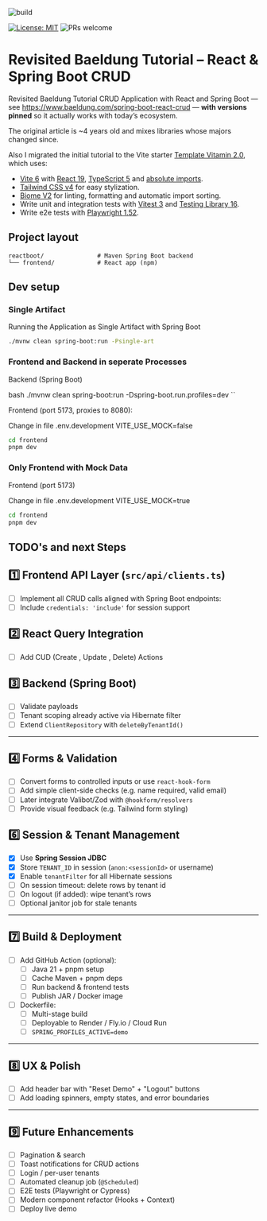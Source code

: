 ![build](https://github.com/chhex/spring-boot-react-crud-revisited/actions/workflows/build.yml/badge.svg?branch=main)

[![License: MIT](https://img.shields.io/badge/License-MIT-yellow.svg)](LICENSE)
![PRs welcome](https://img.shields.io/badge/PRs-welcome-brightgreen.svg)

# Revisited Baeldung Tutorial – React & Spring Boot CRUD

Revisited Baeldung Tutorial CRUD Application with React and Spring Boot — see https://www.baeldung.com/spring-boot-react-crud — **with versions pinned** so it actually works with today’s ecosystem.

The original article is ~4 years old and mixes libraries whose majors changed since.

Also I migrated the initial tutorial to the Vite starter [Template Vitamin 2.0](https://github.com/wtchnm/Vitamin), which uses:

- [Vite 6](https://vitejs.dev) with [React 19](https://reactjs.org), [TypeScript 5](https://www.typescriptlang.org) and [absolute imports](https://github.com/aleclarson/vite-tsconfig-paths).
- [Tailwind CSS v4](https://tailwindcss.com) for easy stylization.
- [Biome V2](https://next.biomejs.dev) for linting, formatting and automatic import sorting.
- Write unit and integration tests with [Vitest 3](https://vitest.dev/) and [Testing Library 16](https://testing-library.com/).
- Write e2e tests with [Playwright 1.52](https://www.cypress.io).

## Project layout

```
reactboot/               # Maven Spring Boot backend
└── frontend/            # React app (npm)
```

## Dev setup

### Single Artifact

Running the Application as Single Artifact with Spring Boot

```bash
./mvnw clean spring-boot:run -Psingle-art
```

### Frontend and Backend in seperate Processes

Backend (Spring Boot)

bash
./mvnw clean spring-boot:run -Dspring-boot.run.profiles=dev
``

Frontend (port 5173, proxies to 8080):

Change in file .env.development VITE_USE_MOCK=false

```bash
cd frontend
pnpm dev
```

### Only Frontend with Mock Data

Frontend (port 5173)

Change in file .env.development VITE_USE_MOCK=true

```bash
cd frontend
pnpm dev
```

## TODO's and next Steps

## 1️⃣ Frontend API Layer (`src/api/clients.ts`)

- [ ] Implement all CRUD calls aligned with Spring Boot endpoints:
- [ ] Include `credentials: 'include'` for session support

## 2️⃣ React Query Integration

- [ ] Add CUD (Create , Update , Delete) Actions

## 3️⃣ Backend (Spring Boot)

- [ ] Validate payloads
- [ ] Tenant scoping already active via Hibernate filter
- [ ] Extend `ClientRepository` with `deleteByTenantId()`

---

## 4️⃣ Forms & Validation

- [ ] Convert forms to controlled inputs or use `react-hook-form`
- [ ] Add simple client-side checks (e.g. name required, valid email)
- [ ] Later integrate Valibot/Zod with `@hookform/resolvers`
- [ ] Provide visual feedback (e.g. Tailwind form styling)

## 6️⃣ Session & Tenant Management

- [x] Use **Spring Session JDBC**
- [x] Store `TENANT_ID` in session (`anon:<sessionId>` or username)
- [x] Enable `tenantFilter` for all Hibernate sessions
- [ ] On session timeout: delete rows by tenant id
- [ ] On logout (if added): wipe tenant’s rows
- [ ] Optional janitor job for stale tenants

---

## 7️⃣ Build & Deployment

- [ ] Add GitHub Action (optional):
  - [ ] Java 21 + pnpm setup
  - [ ] Cache Maven + pnpm deps
  - [ ] Run backend & frontend tests
  - [ ] Publish JAR / Docker image
- [ ] Dockerfile:
  - [ ] Multi-stage build
  - [ ] Deployable to Render / Fly.io / Cloud Run
  - [ ] `SPRING_PROFILES_ACTIVE=demo`

---

## 8️⃣ UX & Polish

- [ ] Add header bar with "Reset Demo" + "Logout" buttons
- [ ] Add loading spinners, empty states, and error boundaries

---

## 9️⃣ Future Enhancements

- [ ] Pagination & search
- [ ] Toast notifications for CRUD actions
- [ ] Login / per-user tenants
- [ ] Automated cleanup job (`@Scheduled`)
- [ ] E2E tests (Playwright or Cypress)
- [ ] Modern component refactor (Hooks + Context)
- [ ] Deploy live demo